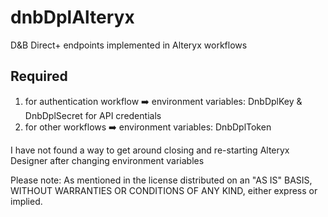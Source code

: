 # dnbDplAlteryx
D&amp;B Direct+ endpoints implemented in Alteryx workflows

## Required
1. for authentication workflow ➡️ environment variables: DnbDplKey & DnbDplSecret for API credentials
2. for other workflows ➡️ environment variables: DnbDplToken

I have not found a way to get around closing and re-starting Alteryx Designer after changing environment variables

Please note: As mentioned in the license distributed on an "AS IS" BASIS, WITHOUT WARRANTIES OR CONDITIONS OF ANY KIND, either express or implied.
